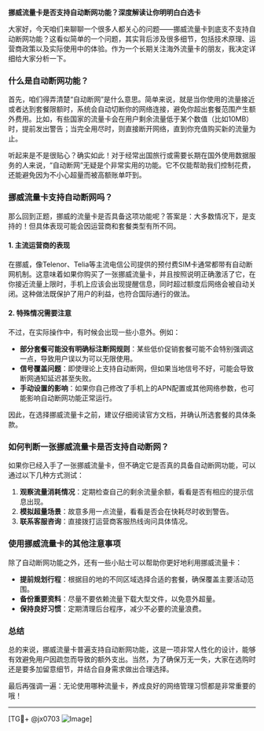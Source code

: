 **挪威流量卡是否支持自动断网功能？深度解读让你明明白白选卡**

大家好，今天咱们来聊聊一个很多人都关心的问题——挪威流量卡到底支不支持自动断网功能？这看似简单的一个问题，其实背后涉及很多细节，包括技术原理、运营商政策以及实际使用中的体验。作为一个长期关注海外流量卡的朋友，我决定详细给大家分析一下。

### 什么是自动断网功能？

首先，咱们得弄清楚“自动断网”是什么意思。简单来说，就是当你使用的流量接近或者达到套餐限额时，系统会自动切断你的网络连接，避免你超出套餐范围产生额外费用。比如，有些国家的流量卡会在用户剩余流量低于某个数值（比如10MB）时，提前发出警告；当完全用尽时，则直接断开网络，直到你充值购买新的流量为止。

听起来是不是很贴心？确实如此！对于经常出国旅行或需要长期在国外使用数据服务的人来说，“自动断网”无疑是个非常实用的功能。它不仅能帮助我们控制花费，还能避免因为不小心超量而被高额账单吓到。

### 挪威流量卡支持自动断网吗？

那么回到正题，挪威的流量卡是否具备这项功能呢？答案是：大多数情况下，是支持的！但具体表现可能会因运营商和套餐类型有所不同。

#### 1. 主流运营商的表现
在挪威，像Telenor、Telia等主流电信公司提供的预付费SIM卡通常都带有自动断网机制。这意味着如果你购买了一张挪威流量卡，并且按照说明正确激活了它，在你接近流量上限时，手机上应该会出现提醒信息，同时超过额度后网络会被自动关闭。这种做法既保护了用户的利益，也符合国际通行的做法。

#### 2. 特殊情况需要注意
不过，在实际操作中，有时候会出现一些小意外。例如：
- **部分套餐可能没有明确标注断网规则**：某些低价促销套餐可能不会特别强调这一点，导致用户误以为可以无限使用。
- **信号覆盖问题**：即使理论上支持自动断网，但如果当地信号不好，可能会导致断网通知延迟甚至失败。
- **手动设置的影响**：如果你自己修改了手机上的APN配置或其他网络参数，也可能影响自动断网功能正常运行。

因此，在选择挪威流量卡之前，建议仔细阅读官方文档，并确认所选套餐的具体条款。

### 如何判断一张挪威流量卡是否支持自动断网？

如果你已经入手了一张挪威流量卡，但不确定它是否真的具备自动断网功能，可以通过以下几种方式测试：

1. **观察流量消耗情况**：定期检查自己的剩余流量余额，看看是否有相应的提示信息出现。
2. **模拟超量场景**：故意多用一点流量，看看是否会在快耗尽时收到警告。
3. **联系客服咨询**：直接拨打运营商客服热线询问具体情况。

### 使用挪威流量卡的其他注意事项

除了自动断网功能之外，还有一些小贴士可以帮助你更好地利用挪威流量卡：

- **提前规划行程**：根据目的地的不同区域选择合适的套餐，确保覆盖主要活动范围。
- **备份重要资料**：尽量不要依赖流量下载大型文件，以免意外超量。
- **保持良好习惯**：定期清理后台程序，减少不必要的流量浪费。

### 总结

总的来说，挪威流量卡普遍支持自动断网功能，这是一项非常人性化的设计，能够有效避免用户因疏忽而导致的额外支出。当然，为了确保万无一失，大家在选购时还是要多加留意细节，并结合自身需求做出合理选择。

最后再强调一遍：无论使用哪种流量卡，养成良好的网络管理习惯都是非常重要的哦！

---

[TG💪+ @jx0703 ![Image](https://github.com/user-attachments/assets/dbca1d08-cadb-493c-b0ec-ad6f7a83f270)]